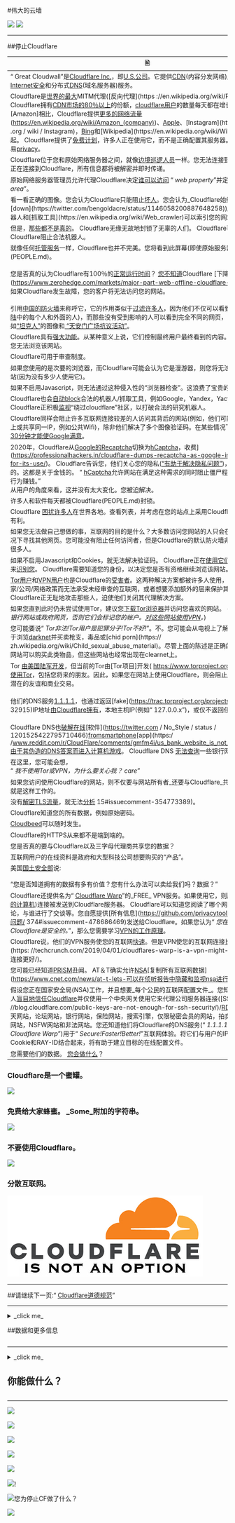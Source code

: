 #伟大的云墙

![](https://codeberg.org/crimeflare/cloudflare-tor/media/branch/master/image/itsreallythatbad.jpg)
![](https://codeberg.org/crimeflare/cloudflare-tor/media/branch/master/image/telegram/c81238387627b4bfd3dcd60f56d41626.jpg)

---


##停止Cloudflare


| 🖹| 🖼|
| --- | --- |
| “ Great Cloudwall”是[Cloudflare Inc.](https://www.cloudflare.com/)，即[U.S.公司](https://en.wikipedia.org/wiki/Cloudflare)。它提供[CDN](https://en.wikipedia.org/wiki/Content_delivery_network)(内容分发网络)服务，[DDoS缓解](https://en.wikipedia.org/wiki/DDoS_mitigation)，[Internet安全](https://en.wikipedia.org/wiki/Internet_security)和分布式[DNS](https://en.wikipedia.org/wiki/Domain_Name_System)(域名服务器)服务。 | ![](https://codeberg.org/crimeflare/cloudflare-tor/media/branch/master/image/cloudflaredearuser.jpg)|
| Cloudflare是[世界的](https://almanac.httparchive.org/zh/2019/cdn)[最大](https://w3techs.com/technologies/history_overview/proxy)MITM代理([反向代理](https ://en.wikipedia.org/wiki/Reverse_proxy))。 Cloudflare拥有[CDN市场的80％以上](https://w3techs.com/technologies/history_overview/proxy)的份额，[cloudflare用户](cloudflare_users/)的数量每天都在增长。与[Twitter](https://en.wikipedia.org/wiki/Twitter)，[Amazon]相比，Cloudflare提供[更多的网络流量](https://wp-rocket.me/blog/cloudflare-use-not/) (https://en.wikipedia.org/wiki/Amazon_(company))、[Apple](https://en.wikipedia.org/wiki/Apple_Inc.)、[Instagram](https://en.wikipedia .org / wiki / Instagram)，[Bing](https://en.wikipedia.org/wiki/Bing_(search_engine))和[Wikipedia](https://en.wikipedia.org/wiki/Wikipedia)结合在一起。 Cloudflare提供了[免费计划](https://www.cloudflare.com/plans/)，许多人正在使用它，而不是正确配置其服务器。他们在便利性上交易[privacy](https://en.wikipedia.org/wiki/Privacy)。 | ![](https://codeberg.org/crimeflare/cloudflare-tor/media/branch/master/image/cfmarketshare.jpg)|
| Cloudflare位于您和原始网络服务器之间，就像[边境巡逻人员](https://www.cbp.gov/careers/bpa)一样。您无法连接到所选的目的地。您正在连接到Cloudflare，所有信息都将被解密并即时传递。 | ![](https://codeberg.org/crimeflare/cloudflare-tor/media/branch/master/image/border_patrol.jpg)|
|原始网络服务器管理员允许代理Cloudflare决定[谁可以访问](https://web.archive.org/web/https://gitlab.com/iblech/tor-appeal/issues/1) “ _web property_”并定义“ _restricted area_”。 | ![](https://codeberg.org/crimeflare/cloudflare-tor/media/branch/master/image/usershoulddecide.jpg)|
|看一看正确的图像。您会认为Cloudflare只能阻止[坏人](https://en.wikipedia.org/wiki/Black_hat_(computer_security))。您会认为_Cloudflare始终在线(永远不要[down](https://twitter.com/bengoldacre/status/1146058200887648258))_。您会认为_legit机器人和[抓取工具](https://en.wikipedia.org/wiki/Web_crawler)可以索引您的网站_。 | ![](https://codeberg.org/crimeflare/cloudflare-tor/media/branch/master/image/howcfwork.jpg)|
|但是，[那些都不是真的](PEOPLE.md)。 Cloudflare无缘无故地封锁了无辜的人们。 Cloudflare可能会崩溃。 Cloudflare阻止合法机器人。 | ![](https://codeberg.org/crimeflare/cloudflare-tor/media/branch/master/image/cfdowncfcom.jpg)|
|就像任何[托管服务](https://en.wikipedia.org/wiki/Web_hosting_service)一样，Cloudflare也并不完美。您将看到此屏幕(即使原始服务器运行正常)(PEOPLE.md)。 | ![](https://codeberg.org/crimeflare/cloudflare-tor/media/branch/master/image/cfdown2019.jpg)|
|您是否真的认为Cloudflare有100％的[正常运行时间](https://en.wikipedia.org/wiki/正常运行时间)？ [您不知道](PEOPLE.md)Cloudflare [下降]了多少次(https://www.zerohedge.com/markets/major-part-web-offline-cloudflare-suffers-outage)。如果Cloudflare发生故障，您的客户将无法访问您的网站。 | ![](https://codeberg.org/crimeflare/cloudflare-tor/media/branch/master/image/cloudflareinternalerror.jpg)<br>![](https://codeberg.org/crimeflare/cloudflare-tor /media/branch/master/image/cloudflareoutage-2020.jpg)|
|引用[中国的防火墙](https://www.comparitech.com/privacy-security-tools/blockedinchina/)来称呼它，它的作用类似于[过滤许多人](PEOPLE.md )，因为他们不仅可以看到网页内容(即[中国大陆](https://en.wikipedia.org/wiki/China)中的每个人和外面的人)，而那些没有受到影响的人可以看到完全不同的网页， [审查](https://en.wikipedia.org/wiki/Internet_censorship)之类的内容，例如[“坦克人”](https://en.wikipedia.org/wiki/Tank_Man)的图像和[ “天安门广场抗议活动”](https://en.wikipedia.org/wiki/1989_Tiananmen_Square_protests#Censorship_in_China)。 | ![](https://codeberg.org/crimeflare/cloudflare-tor/media/branch/master/image/cloudflarechina.jpg)|
| Cloudflare具有[强大功能](http://digdeepeep4orxw6psc33yxa2dgmuycj74zi6334xhxjlgppw6odvkzkiad.onion/ghost/mozilla.html)。从某种意义上说，它们控制最终用户最终看到的内容。由于Cloudflare，您无法浏览该网站。 | ![](https://codeberg.org/crimeflare/cloudflare-tor/media/branch/master/image/onemorestep.jpg)|
| Cloudflare可用于审查制度。 | ![](https://codeberg.org/crimeflare/cloudflare-tor/media/branch/master/image/accdenied.jpg)|
|如果您使用的是次要的浏览器，而Cloudflare可能会认为它是漫游器，则您将无法查看cloudflared网站(因为没有多少人使用它)。 | ![](https://codeberg.org/crimeflare/cloudflare-tor/media/branch/master/image/cfublock.jpg)|
|如果不启用Javascript，则无法通过这种侵入性的“浏览器检查”。这浪费了宝贵的生命五(或更多)秒。 | ![](https://codeberg.org/crimeflare/cloudflare-tor/media/branch/master/image/omsjsck.jpg)|
| Cloudflare也会[自动](https://twitter.com/itsybitsydots/status/1212691131508477952)[block](PEOPLE.md)合法的机器人/抓取工具，例如Google，Yandex，Yacy和[API客户端](PEOPLE.md) 。 Cloudflare正积极[监视](PEOPLE.md)“绕过cloudflare”社区，以打破合法的研究机器人。 | ![](https://codeberg.org/crimeflare/cloudflare-tor/media/branch/master/image/cftestgoogle.jpg)|
| Cloudflare同样会阻止许多互联网连接较差的人访问其背后的网站(例如，他们可能位于NAT的7层以上或共享同一IP，例如公共Wifi)，除非他们解决了多个图像验证码。在某些情况下，[这可能需要10到30分钟才能使Google满意](https://trac.torproject.org/projects/tor/ticket/23840)。 | ![](https://codeberg.org/crimeflare/cloudflare-tor/media/branch/master/image/googlerecaptcha.jpg)|
| 2020年，Cloudflare从[Google的Recaptcha](https://en.wikipedia.org/wiki/Recaptcha)切换为[hCaptcha](https://en.wikipedia.org/wiki/HCaptcha)，收费](https://professionalhackers.in/cloudflare-dumps-recaptcha-as-google-intends-to-charge-for-its-use/)。 Cloudflare告诉您，他们关心您的隐私([“有助于解决隐私问题”](https://blog.cloudflare.com/moving-from-recaptcha-to-hcaptcha/))，但这显然是骗人的。这都是关于金钱的。 “ [hCaptcha](https://www.hcaptcha.com/)允许网站在满足这种需求的同时阻止僵尸程序和其他形式的滥用行为赚钱。” <br>从用户的角度来看，这并没有太大变化。您被迫解决。 | ![](https://codeberg.org/crimeflare/cloudflare-tor/media/branch/master/image/fedup_fucking_hcaptcha.jpg)|
|许多人和软件每天都被Cloudflare(PEOPLE.md)封锁。 | ![](https://codeberg.org/crimeflare/cloudflare-tor/media/branch/master/image/omsnote.jpg)|
| Cloudflare [困扰许多人](PEOPLE.md)在世界各地。查看列表，并考虑在您的站点上采用Cloudflare是否对用户体验有利。 | ![](https://codeberg.org/crimeflare/cloudflare-tor/media/branch/master/image/omsstream.jpg)|
|如果您无法做自己想做的事，互联网的目的是什么？大多数访问您网站的人只会在无法加载网页的情况下寻找其他网页。您可能没有阻止任何访问者，但是Cloudflare的默认防火墙非常严格，足以阻止很多人。 | ![](https://codeberg.org/crimeflare/cloudflare-tor/media/branch/master/image/omsdroid.jpg)<br>![](https://codeberg.org/crimeflare/cloudflare-tor /media/branch/master/image/omsappl.jpg)|
|如果不启用Javascript和Cookies，就无法解决验证码。 Cloudflare正在[使用它们](PEOPLE.md)做一个浏览器签名来[识别](https://cryptome.org/2016/07/cloudflare-de-anons-tor.htm)[您](PEOPLE.md )。 Cloudflare需要知道您的身份，以决定您是否有资格继续浏览该网站。 | ![](https://codeberg.org/crimeflare/cloudflare-tor/media/branch/master/image/cferr1010bsig.jpg)|
| [Tor用户](https://www.torproject.org/)和[VPN用户](https://airvpn.org/topic/23090-cloudflare-often-bans-my-ip-address/)也是Cloudflare的[受害者](https://blog.torproject.org/trouble-cloudflare)。这两种解决方案都被许多人使用，这是由于他们的国家/公司/网络政策而无法承受未经审查的互联网，或者想要添加额外的层来保护其隐私的人。 Cloudflare正无耻地攻击那些人，迫使他们关闭其代理解决方案。 | ![](https://codeberg.org/crimeflare/cloudflare-tor/media/branch/master/image/banvpn2.jpg)|
|如果您直到此时仍未尝试使用Tor，建议您[下载Tor浏览器](https://www.torproject.org/)并访问您喜欢的网站。 (建议:_请勿登录您的银行网站或政府网页，否则它们会标记您的帐户。[对这些网站使用VPN](https://www.vpngate.net/en/)。_)| ![](https://codeberg.org/crimeflare/cloudflare-tor/media/branch/master/image/banvpn.jpg)|
|您可能要说“ _Tor非法!Tor用户是犯罪分子!Tor不好!_”。不。您可能会从电视上了解到Tor，说Tor可用于浏览[darknet](https://zh.wikipedia.org/wiki/Darknet)并买卖枪支，毒品或[chid porn](https:// zh.wikipedia.org/wiki/Child_sexual_abuse_material)。尽管上面的陈述是正确的，尽管有很多市场网站可以购买此类物品，但这些网站也经常出现在clearnet上。 | ![](https://codeberg.org/crimeflare/cloudflare-tor/media/branch/master/image/whousetor.jpg)|
| Tor [由美国陆军开发](https://www.nrl.navy.mil/itd/chacs/dingledine-tor-second-generation-onion-router)，但当前的Tor由[Tor项目]开发( https://www.torproject.org/)。有很多人和组织[使用Tor](https://blog.torproject.org/tor-misused-criminals)，包括您将来的朋友。因此，如果您在网站上使用Cloudflare，则会阻止_real_人。您将失去潜在的友谊和商业交易。 | ![](https://codeberg.org/crimeflare/cloudflare-tor/media/branch/master/image/iusetor_alith.jpg)|
|他们的DNS服务[1.1.1.1](https://1.1.1.1/)，也通过返回[fake](https://trac.torproject.org/projects/tor/票证/ 32915)IP地址[由Cloudflare拥有](https://www.reddit.com/r/CloudFlare/comments/hiqm4u/no_cloudflare_website_is_loading/)，本地主机IP(例如“ 127.0.0.x”)，或仅不返回任何内容。 | ![](https://codeberg.org/crimeflare/cloudflare-tor/media/branch/master/image/cferr1016.jpg)<br>![](https://codeberg.org/crimeflare/cloudflare-tor /media/branch/master/image/cferr1016sp.jpg)|
| Cloudflare DNS也[破解](https://twitter.com/bowranger/status/1213031783576428550)[在线](https://twitter.com/jb510/status/1212521533907668992)[软件](https://twitter.com / No_Style / status / 1201525422795710466)[from](https://twitter.com/daemuth/status/1187758306535903233)[smartphone](https://twitter.com/gregortorrence/status/1183102089439805441)[app](https:/ /www.reddit.com/r/CloudFlare/comments/gmfm4i/us_bank_website_is_not_in_cloudflare_dns/)[由于其伪造的DNS答案而进入计算机游戏](PEOPLE.md)。 Cloudflare DNS [无法查询](PEOPLE.md)一些银行网站。 | ![](https://codeberg.org/crimeflare/cloudflare-tor/media/branch/master/image/cfdnsprob.jpg)<br>![](https://codeberg.org/crimeflare/cloudflare-tor /media/branch/master/image/dnsfailtest.jpg)|
|在这里，您可能会想，<br>“ _我不使用Tor或VPN，为什么要关心我？ care_” | ![](https://codeberg.org/crimeflare/cloudflare-tor/media/branch/master/image/annoyed.jpg)|
|如果您访问使用Cloudflare的网站，则不仅要与网站所有者_还要与Cloudflare_共享信息。 [反向代理](https://en.wikipedia.org/wiki/Reverse_proxy)就是这样工作的。 | ![](https://codeberg.org/crimeflare/cloudflare-tor/media/branch/master/image/prism_gfe.jpg)|
|没有[解密TLS流量](https://github.com/nym-zone/block_cloudflare_mitm_fx/issues/)，就无法[分析](https://blog.cloudflare.com/the-csam-scanning-tool/) 15#issuecomment-354773389)。 | ![](https://codeberg.org/crimeflare/cloudflare-tor/media/branch/master/image/cfhelp204144518.jpg)|
| Cloudflare知道您的所有数据，例如原始密码。 | ![](https://codeberg.org/crimeflare/cloudflare-tor/media/branch/master/image/cfhelpforum.jpg)|
| [Cloudbeed](https://en.wikipedia.org/wiki/Cloudbleed)可以随时发生。 | ![](https://codeberg.org/crimeflare/cloudflare-tor/media/branch/master/image/cfbloghtmledit.jpg)|
| Cloudflare的HTTPS从来都不是端到端的。 | ![](https://codeberg.org/crimeflare/cloudflare-tor/media/branch/master/image/sniff2.gif)|
|您是否真的要与Cloudflare以及三字母代理商共享您的数据？ | ![](https://codeberg.org/crimeflare/cloudflare-tor/media/branch/master/image/cfstrengthdata.jpg)|
|互联网用户的在线资料是政府和大型科技公司想要购买的“产品”。 | ![](https://codeberg.org/crimeflare/cloudflare-tor/media/branch/master/image/federalinterest.jpg)|
|美国[国土安全部](https://www.dhs.gov/)说:<br> <br>“您是否知道拥有的数据有多有价值？您有什么办法可以卖给我们吗？数据？” | ![](https://codeberg.org/crimeflare/cloudflare-tor/media/branch/master/image/dhssaid.jpg)|
| Cloudflare还提供名为“ [Cloudflare Warp](https://blog.cloudflare.com/1111-warp-better-vpn/)”的_FREE_ VPN服务。如果使用它，则所有智能手机([或您的计算机](https://techniapps.com/2019/09/26/download-cloudflare-warp-vpn-for-pc-windows-10-mac/))连接被发送到Cloudflare服务器。 Cloudflare可以知道您阅读了哪个网站，发表了哪些评论，与谁进行了交谈等。您自愿提供[所有信息](https://github.com/privacytoolsIO/privacytools.io/问题/ 374#issuecomment-478686469)发送给Cloudflare。如果您认为“ _您在开玩笑吗？Cloudflare是安全的。_”，那么您需要学习[VPN的工作原理](https://en.wikipedia.org/wiki/VPN)。 | ![](https://codeberg.org/crimeflare/cloudflare-tor/media/branch/master/image/howvpnwork.jpg)|
| Cloudflare说，他们的VPN服务使您的互联网[快速](https://www.wired.com/story/cloudflare-says-new-vpn-service-wont-slow-you-down/)。但是VPN使您的互联网连接比[您](https://twitter.com/ExYakuza/status/1182317536089526273)[现有](https://twitter.com/waddling/status/1177615384616325120)[连接](https: //techcrunch.com/2019/04/01/cloudflares-warp-is-a-vpn-might-actually使您的移动连接更好/)。 | ![](https://codeberg.org/crimeflare/cloudflare-tor/media/branch/master/image/notfastervpn.jpg)|
|您可能已经知道[PRISM](https://en.wikipedia.org/wiki/PRISM_(surveillance_program))丑闻。 AT＆T确实允许[NSA](https://zh.wikipedia.org/wiki/National_Security_Agency)[复制所有互联网数据](https://www.cnet.com/news/at-t-lets-可以在侦听报告中隐藏和监视nsa进行监视。 | ![](https://codeberg.org/crimeflare/cloudflare-tor/media/branch/master/image/prismattnsa.jpg)|
|假设您正在国家安全局(NSA)工作，并且想要_每个公民的互联网配置文件_。您知道他们中的大多数人[盲目地信任Cloudflare](https://twitter.com/search?q=Cloudflare&f=live)并仅使用一个中央网关使用它来代理公司服务器连接([SSH](https: //blog.cloudflare.com/public-keys-are-not-enough-for-ssh-security/)/[RDP](https://blog.cloudflare.com/cloudflare-access-now-supports-rdp/ ))，个人网站，聊天网站，论坛网站，银行网站，保险网站，搜索引擎，仅限秘密会员的网站，拍卖网站，[购物](https://www.cloudflare.com/case-studies/shopify-启用最大的购物周末/)，视频网站，NSFW网站和非法网站。您还知道他们将Cloudflare的DNS服务(“ _1.1.1.1_”)和VPN服务(“ _Cloudflare Warp_”)用于“ _Secure!Faster!Better!_”互联网体验。将它们与用户的IP地址，浏览器[指纹](https://github.com/VeNoMouS/cloudscraper/issues/209#issuecomment-624853689)、Cookie和RAY-ID结合起来，将有助于建立目标的在线配置文件。 | ![](https://codeberg.org/crimeflare/cloudflare-tor/media/branch/master/image/edw_snow.jpg)|
|您需要他们的数据。 [您会做什么](https://www.reddit.com/r/privacy/comments/1gb0pa/how_prism_actually_works_1520_att_fiber_optic/)？ | ![](https://codeberg.org/crimeflare/cloudflare-tor/media/branch/master/image/nsaslide_prismcorp.gif)|



###  Cloudflare是一个蜜罐。

![](https://codeberg.org/crimeflare/cloudflare-tor/media/branch/master/image/honeypot.gif)

### 免费给大家蜂蜜。 _Some_附加的字符串。

![](https://codeberg.org/crimeflare/cloudflare-tor/media/branch/master/image/iminurtls.jpg)

### 不要使用Cloudflare。

![](https://codeberg.org/crimeflare/cloudflare-tor/media/branch/master/image/shadycloudflare.jpg)

### 分散互联网。

![“ Cloudflare不可选项。”](image/cfisnotanoption.jpg)

---


##请继续下一页:“ [Cloudflare道德规范](README_ethics.md)”

---

<details>
<summary> _click me_

##数据和更多信息
</summary>


该存储库是“ _The Great Cloudwall_”后面的网站的列表，这些网站阻止了Tor用户和其他CDN。


**数据**
* [Cloudflare Inc。](cloudflare_inc/)
* [Cloudflare用户](cloudflare_users/)
* [Cloudflare域](cloudflare_users / domains/)
* [非Cloudflare CDN用户](not_cloudflare/)
* [反Tor用户](anti-tor_users/)


![](https://codeberg.org/crimeflare/cloudflare-tor/media/branch/master/image/goodorbad.jpg)


**更多信息**
* [Robin Wils](https://linuxrocks.online/@RMW)的[README的简短版本](README_short.md)`DRAFT`
  *您可能想问为什么这个README.md有这么多图像。短版以上的图片较少。
  * [大多数人只阅读页面上20-20％的单词](https://movableink.com/blog/29-incredible-stats-that-prove-the-power-of-visual-marketing/)。
* [神话目录](myth_catalog.md)`DRAFT`
* [先生先生] [[长云墙](article.txt) Jeff Cliff](https://shitposter.club/users/jeffcliff)
  *下载为:PDF [此处](pdf / 2019-The_Great_Cloudwall.pdf)，ePUB [此处](pdf / 2019-Jeff_Cliff_The_Great_Cloudwall.epub)
  *由于“侵犯CC0材料的版权”，BookRix GmbH删除了原始电子书(ePUB)。
  *大方？您可以向他捐赠一些比特币:`13khrZAh59WkaWWFuT9hFVG6j6og6gdf4w`([付款方式](http://qhtn4w2q36dojls2.onion/payment.html))
  *支持网络-[Villages.io帐户](https://villages.io/profiles/themusicgod1/)
* [挂锁图标表示由MITM版本建立的安全SSL连接](https://bugs.debian.org/cgi-bin/bugreport.cgi?bug=831835)
* [nym-zone阻止全球主动对手Cloudflare](https://trac.torproject.org/projects/tor/ticket/24351)
  *票被破坏了很多次。
  *由[Tor项目](https://lists.torproject.org/pipermail/anti-censorship-team/2020-May/000098.html)删除。请参阅[ticket 34175](https://trac.torproject.org/projects/tor/ticket/34175)。
  *最后的[存档票证24351](https://web.archive.org/web/20200301013104/https://trac.torproject.org/projects/tor/ticket/24351)
* [Cloudflare的问题](https://github.com/privacytoolsIO/privacytools.io/issues/374#issuecomment-460077544)作者libBletchley
  *他们过去曾使用Cloudflare。 [已添加](https://github.com/privacytools/privacytools.io/pull/1205)CF-tor，但[已删除](https://github.com/privacytools/privacytools.io/pull/1804)。
* [Cloudflare观看](http://www.crimeflare.org:82/)
* [批评和争议](https://en.wikipedia.org/wiki/Cloudflare#Criticism_and_controversies)，维基百科
* [战争中控制，集中和审查互联网的又一具有里程碑意义的日子。](https://www.reddit.com/r/privacy/comments/b8dptl/another_landmark_day_in_the_war_to_control/)作者:TheGoldenGoose8888
* [仅依靠一种服务的缺点](https://twitter.com/w3Nicolas/status/1134529316904153089)([DO is CF](https://www.digwebinterface.com/?hostnames=ns1.digitalocean.com ％0D％0Ans2.digitalocean.com％0D％0Ans3.digitalocean.com％0D％0Awww.digitalocean.com＆type = A＆ns = resolver＆useresolver = 8.8.4.4＆nameservers =)))

![](https://codeberg.org/crimeflare/cloudflare-tor/media/branch/master/image/watcloudflare.jpg)


</details>

---

<details>
<summary> _click me_

## 你能做什么？
</summary>

*阅读[我们的建议措施清单](what-to-do.md)并与您的朋友分享。

*阅读[其他用户的声音](PEOPLE.md)并写下您的想法。

*在[Ansero](https://ansero.wodferndripvpe6ib4uz4rtngrnzichnirgn7t5x64gxcyroopbhsuqd.onion/)([clearnet](https://ansero.eu.org/))或[Searxes / Ss](https://ss.wodfernripvpe6ib.onion/)([clearnet](https://searxes.eu.org/))。

*更新域列表:[列表指令](instructions.md)。

*将Cloudflare或与项目相关的事件添加到[history](HISTORY.md)。

*尝试并编写新的[工具/脚本](tool/)。

*这是一些[PDF / ePUB](pdf/)可供阅读。


---

### 关于假帐户

Crimeflare了解假冒帐户的存在，这些假冒帐户可以假冒我们的官方频道，例如Twitter，Facebook，Patreon，OpenCollective，Villages等。
**我们从不询问您的电子邮件。
我们从不问您的名字。
我们从不询问您的身份。
我们从不询问您的位置。
我们从不要求您捐款。
我们从不要求您发表评论。
我们从不要求您关注社交媒体。
我们从不问您的社交媒体。**

#不要信任虚假帐户。


---

![WTF](image/wtfcf.jpg)

![](https://codeberg.org/crimeflare/cloudflare-tor/media/branch/master/image/omsirl.jpg)
![](https://codeberg.org/crimeflare/cloudflare-tor/media/branch/master/image/whydoihavetosolveacaptcha.jpg)
![](https://codeberg.org/crimeflare/cloudflare-tor/media/branch/master/image/fixthedamn.jpg)
![](https://codeberg.org/crimeflare/cloudflare-tor/media/branch/master/image/imnotarobot.jpg)

</details>

---


![](https://codeberg.org/crimeflare/cloudflare-tor/media/branch/master/image/twe_lb.jpg)

![](https://codeberg.org/crimeflare/cloudflare-tor/media/branch/master/image/twe_dz.jpg)

![](https://codeberg.org/crimeflare/cloudflare-tor/media/branch/master/image/twe_jb.jpg)

![](https://codeberg.org/crimeflare/cloudflare-tor/media/branch/master/image/twe_ial.jpg)

![](https://codeberg.org/crimeflare/cloudflare-tor/media/branch/master/image/twe_eptg.jpg)

![](https://codeberg.org/crimeflare/cloudflare-tor/media/branch/master/image/eastdakota_1273277839102656515.jpg)!

![您为停止CF做了什么？](https://codeberg.org/crimeflare/cloudflare-tor/media/branch/master/image/stopcf.jpg)

![](https://codeberg.org/crimeflare/cloudflare-tor/media/branch/master/image/peopledonotthink.jpg)